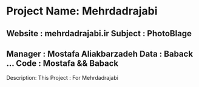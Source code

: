 Project Name: Mehrdadrajabi
================================

Website : mehrdadrajabi.ir
Subject : PhotoBlage
--------------------------------
Manager : Mostafa Aliakbarzadeh
Data : Baback ...
Code : Mostafa && Baback
--------------------------------
Description:
This Project : For Mehrdadrajabi